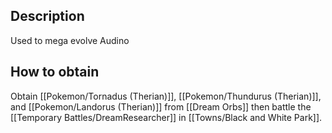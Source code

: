 ## Description
Used to mega evolve Audino

## How to obtain
Obtain [[Pokemon/Tornadus (Therian)]], [[Pokemon/Thundurus (Therian)]], and  [[Pokemon/Landorus (Therian)]] from [[Dream Orbs]] then battle the [[Temporary Battles/DreamResearcher]] in [[Towns/Black and White Park]].